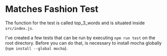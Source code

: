 # Matches Fashion Test

The function for the test is called top_3_words and is situated inside `src/index.js`.

I've created a few tests that can be run by executing `npm run test` on the root directory. Before you can do that, is necessary to install mocha globally (`npm install --global mocha`).
